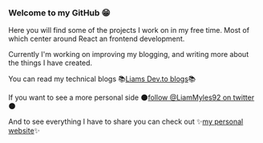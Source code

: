 ### Welcome to my GitHub 😁

Here you will find some of the projects I work on in my free time. Most of which center around React an frontend development.

Currently I'm working on improving my blogging, and writing more about the things I have created.

You can read my technical blogs 📚[Liams Dev.to blogs](https://dev.to/liammyles/)📚

If you want to see a more personal side 🌑[follow @LiamMyles92 on twitter](https://twitter.com/LiamMyles92)🌑

And to see everything I have to share you can check out ✨[my personal website](https://liammyles.com)✨

<!--
**LiamMyles/liammyles** is a ✨ _special_ ✨ repository because its `README.md` (this file) appears on your GitHub profile.

Here are some ideas to get you started:

- 🔭 I’m currently working on ...
- 🌱 I’m currently learning ...
- 👯 I’m looking to collaborate on ...
- 🤔 I’m looking for help with ...
- 💬 Ask me about ...
- 📫 How to reach me: ...
- 😄 Pronouns: ...
- ⚡ Fun fact: ...
-->
